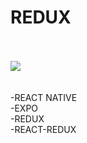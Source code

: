# REDUX
<br>
<br>
<img heigth="700" src="https://i.ibb.co/RPFjs4B/Captura-de-Pantalla-2020-06-01-a-la-s-9-08-03-p-m.png”>
<img heigth="700" src="https://i.ibb.co/FWj5GQH/Whats-App-Image-2020-06-01-at-9-06-46-PM.jpg">
<br>
<br>
<br>-REACT NATIVE
<br>-EXPO
<br>-REDUX
<br>-REACT-REDUX
<br>
<br>
